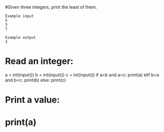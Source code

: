 #Given three integers, print the least of them.
```
Example input
5
3
7

Example output
3
```
# Read an integer:
a = int(input())
b = int(input())
c = int(input())
if a<b and a<c:
  print(a)
elif b<a and b<c:
  print(b)
else:
  print(c)
# Print a value:
# print(a)
